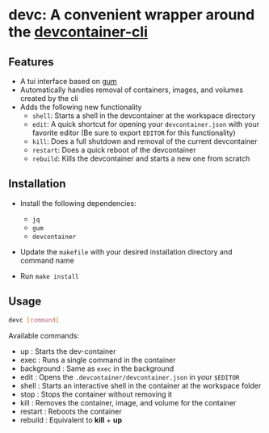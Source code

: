 # devc: A convenient wrapper around the [devcontainer-cli](https://github.com/devcontainers/cli)

## Features

- A tui interface based on [gum](https://github.com/charmbracelet/gum)
- Automatically handles removal of containers, images, and volumes created by the cli
- Adds the following new functionality
  + `shell`: Starts a shell in the devcontainer at the workspace directory
  + `edit`: A quick shortcut for opening your `devcontainer.json` with your favorite editor (Be sure to export `EDITOR` for this functionality)
  + `kill`: Does a full shutdown and removal of the current devcontainer 
  + `restart`: Does a quick reboot of the devcontainer
  + `rebuild`: Kills the devcontainer and starts a new one from scratch

## Installation
- Install the following dependencies:
  - `jq`
  - `gum`
  - `devcontainer`

- Update the `makefile` with your desired installation directory and command name
- Run `make install`

## Usage

```bash
devc [command]
```

Available commands:
  - up : Starts the dev-container
  - exec : Runs a single command in the container
  - background : Same as `exec` in the background
  - edit : Opens the `.devcontainer/devcontainer.json` in your `$EDITOR`
  - shell : Starts an interactive shell in the container at the workspace folder
  - stop : Stops the container without removing it
  - kill : Removes the container, image, and volume for the container
  - restart : Reboots the container
  - rebuild : Equivalent to **kill** + **up**
